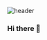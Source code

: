 

![header](https://capsule-render.vercel.app/api?type=slice&color=9F81F7&height=200&section=header&text=Jinwoo%20Kwak&animation=fadeIn&fontSize=80&fontColor=F5EFFB&fontAlign=70&fontAlignY=36&desc=9_2355&descAlign=93.5&descAlignY=10&rotate=13.5&stroke=F5EFFB&strokeWidth=2)

### Hi there 👋
<!--
**92355/92355** is a ✨ _special_ ✨ repository because its `README.md` (this file) appears on your GitHub profile.

Here are some ideas to get you started:

- 🔭 I’m currently working on ...
- 🌱 I’m currently learning ...
- 👯 I’m looking to collaborate on ...
- 🤔 I’m looking for help with ...
- 💬 Ask me about ...
- 📫 How to reach me: ...
- 😄 Pronouns: ...
- ⚡ Fun fact: ...
-->
